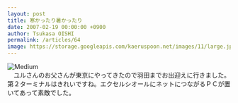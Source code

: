 ```yaml
---
layout: post
title: 寒かったり暑かったり
date: 2007-02-19 00:00:00 +0900
author: Tsukasa OISHI
permalink: /articles/64
image: https://storage.googleapis.com/kaeruspoon.net/images/11/large.jpg?1300871611
---
```



![Medium](https://storage.googleapis.com/kaeruspoon.net/images/11/medium.jpg?1300871611)  
　ユルさんのお父さんが東京にやってきたので羽田までお出迎えに行きました。第２ターミナルはきれいですね。エクセルシオールにネットにつながるＰＣが置いてあって素敵でした。  

